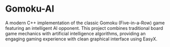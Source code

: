 # Gomoku-AI
A modern C++ implementation of the classic Gomoku (Five-in-a-Row) game  featuring an intelligent AI opponent. This project combines traditional  board game mechanics with artificial intelligence algorithms, providing  an engaging gaming experience with clean graphical interface using EasyX.
